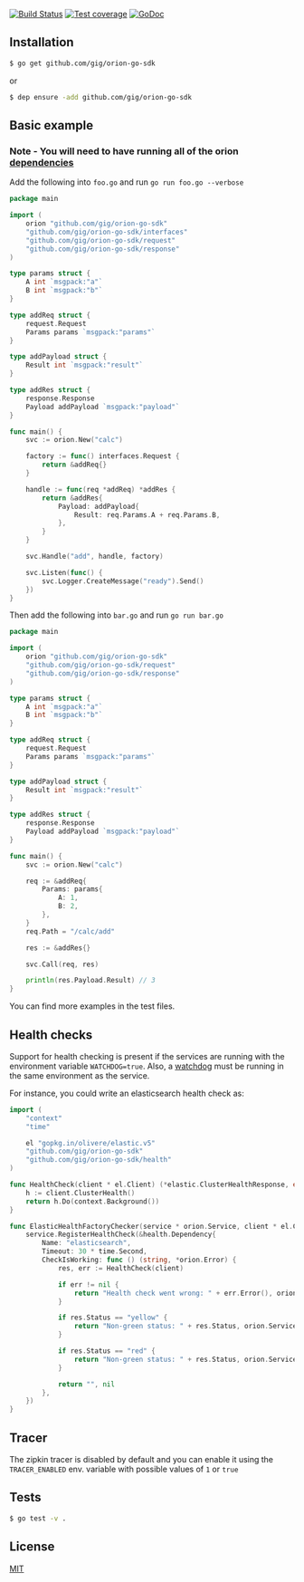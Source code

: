 [![Build Status][travis-image]][travis-url] 
[![Test coverage][coveralls-image]][coveralls-url]
[![GoDoc][godoc-image]][godoc-url]

## Installation

```sh
$ go get github.com/gig/orion-go-sdk
```

or

```sh
$ dep ensure -add github.com/gig/orion-go-sdk
```

## Basic example

### Note - You will need to have running all of the orion [dependencies](https://github.com/gig/orion)

Add the following into `foo.go` and run `go run foo.go --verbose`

```go
package main

import (
	orion "github.com/gig/orion-go-sdk"
	"github.com/gig/orion-go-sdk/interfaces"
	"github.com/gig/orion-go-sdk/request"
	"github.com/gig/orion-go-sdk/response"
)

type params struct {
	A int `msgpack:"a"`
	B int `msgpack:"b"`
}

type addReq struct {
	request.Request
	Params params `msgpack:"params"`
}

type addPayload struct {
	Result int `msgpack:"result"`
}

type addRes struct {
	response.Response
	Payload addPayload `msgpack:"payload"`
}

func main() {
	svc := orion.New("calc")

	factory := func() interfaces.Request {
		return &addReq{}
	}

	handle := func(req *addReq) *addRes {
		return &addRes{
			Payload: addPayload{
				Result: req.Params.A + req.Params.B,
			},
		}
	}

	svc.Handle("add", handle, factory)

	svc.Listen(func() {
		svc.Logger.CreateMessage("ready").Send()
	})
}
```

Then add the following into `bar.go` and run `go run bar.go`

```go
package main

import (
	orion "github.com/gig/orion-go-sdk"
	"github.com/gig/orion-go-sdk/request"
	"github.com/gig/orion-go-sdk/response"
)

type params struct {
	A int `msgpack:"a"`
	B int `msgpack:"b"`
}

type addReq struct {
	request.Request
	Params params `msgpack:"params"`
}

type addPayload struct {
	Result int `msgpack:"result"`
}

type addRes struct {
	response.Response
	Payload addPayload `msgpack:"payload"`
}

func main() {
	svc := orion.New("calc")

	req := &addReq{
		Params: params{
			A: 1,
			B: 2,
		},
	}
	req.Path = "/calc/add"

	res := &addRes{}

	svc.Call(req, res)

	println(res.Payload.Result) // 3
}
```

You can find more examples in the test files.

## Health checks

Support for health checking is present if the services are running with the environment variable `WATCHDOG=true`. Also,
a [watchdog](https://github.com/GiG/orion-watchdog) must be running in the same environment as the service.

For instance, you could write an elasticsearch health check as:

```go
import (
    "context"
	"time"

	el "gopkg.in/olivere/elastic.v5"
	"github.com/gig/orion-go-sdk"
	"github.com/gig/orion-go-sdk/health"
)

func HealthCheck(client * el.Client) (*elastic.ClusterHealthResponse, error) {
	h := client.ClusterHealth()
	return h.Do(context.Background())
}

func ElasticHealthFactoryChecker(service * orion.Service, client * el.Client)  {
	service.RegisterHealthCheck(&health.Dependency{
		Name: "elasticsearch",
		Timeout: 30 * time.Second,
		CheckIsWorking: func () (string, *orion.Error) {
			res, err := HealthCheck(client)

			if err != nil {
				return "Health check went wrong: " + err.Error(), orion.ServiceError(string(health.HC_CRIT))
			}

			if res.Status == "yellow" {
				return "Non-green status: " + res.Status, orion.ServiceError(string(health.HC_WARN))
			}

			if res.Status == "red" {
				return "Non-green status: " + res.Status, orion.ServiceError(string(health.HC_CRIT))
			}

			return "", nil
		},
	})
}
```

## Tracer

The zipkin tracer is disabled by default and you can enable it using the `TRACER_ENABLED` env. variable with possible values of `1` or `true`

## Tests

```bash
$ go test -v .
```

## License

[MIT](https://github.com/gig/orion-go-sdk/blob/master/LICENSE)

[travis-image]: https://travis-ci.org/GiG/orion-go-sdk.svg?branch=master
[travis-url]: https://travis-ci.org/GiG/orion-go-sdk/
[coveralls-image]: https://coveralls.io/repos/GiG/orion-go-sdk/badge.svg
[coveralls-url]: https://coveralls.io/r/GiG/orion-go-sdk
[godoc-image]: https://godoc.org/github.com/gig/orion-go-sdk?status.svg
[godoc-url]: https://godoc.org/github.com/gig/orion-go-sdk
